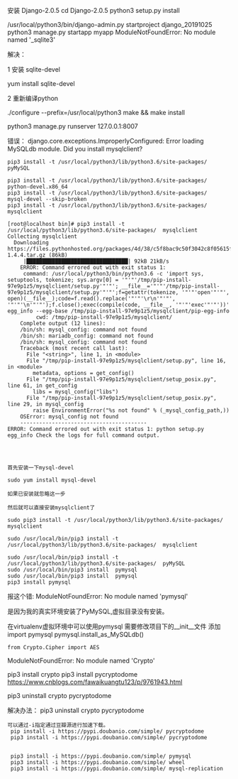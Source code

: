 
安装  Django-2.0.5
	cd Django-2.0.5
	python3 setup.py install
	
/usr/local/python3/bin/django-admin.py startproject django_20191025
python3 manage.py startapp myapp
ModuleNotFoundError: No module named '_sqlite3'


解决： 

1 安装 sqlite-devel

yum install sqlite-devel

2 重新编译python

./configure --prefix=/usr/local/python3
make && make install





python3 manage.py runserver 127.0.0.1:8007

错误：
django.core.exceptions.ImproperlyConfigured: Error loading MySQLdb module.
Did you install mysqlclient?


	pip3 install -t /usr/local/python3/lib/python3.6/site-packages/  pyMySQL
	
	pip3 install -t /usr/local/python3/lib/python3.6/site-packages/  python-devel.x86_64
	pip3 install -t /usr/local/python3/lib/python3.6/site-packages/  mysql-devel --skip-broken
	pip3 install -t /usr/local/python3/lib/python3.6/site-packages/  mysqlclient

	[root@localhost bin]# pip3 install -t /usr/local/python3/lib/python3.6/site-packages/  mysqlclient
	Collecting mysqlclient
	  Downloading https://files.pythonhosted.org/packages/4d/38/c5f8bac9c50f3042c8f05615f84206f77f03db79781db841898fde1bb284/mysqlclient-1.4.4.tar.gz (86kB)
		 |████████████████████████████████| 92kB 21kB/s
		ERROR: Command errored out with exit status 1:
		 command: /usr/local/python3/bin/python3.6 -c 'import sys, setuptools, tokenize; sys.argv[0] = '"'"'/tmp/pip-install-97e9p1z5/mysqlclient/setup.py'"'"'; __file__='"'"'/tmp/pip-install-97e9p1z5/mysqlclient/setup.py'"'"';f=getattr(tokenize, '"'"'open'"'"', open)(__file__);code=f.read().replace('"'"'\r\n'"'"', '"'"'\n'"'"');f.close();exec(compile(code, __file__, '"'"'exec'"'"'))' egg_info --egg-base /tmp/pip-install-97e9p1z5/mysqlclient/pip-egg-info
			 cwd: /tmp/pip-install-97e9p1z5/mysqlclient/
		Complete output (12 lines):
		/bin/sh: mysql_config: command not found
		/bin/sh: mariadb_config: command not found
		/bin/sh: mysql_config: command not found
		Traceback (most recent call last):
		  File "<string>", line 1, in <module>
		  File "/tmp/pip-install-97e9p1z5/mysqlclient/setup.py", line 16, in <module>
			metadata, options = get_config()
		  File "/tmp/pip-install-97e9p1z5/mysqlclient/setup_posix.py", line 61, in get_config
			libs = mysql_config("libs")
		  File "/tmp/pip-install-97e9p1z5/mysqlclient/setup_posix.py", line 29, in mysql_config
			raise EnvironmentError("%s not found" % (_mysql_config_path,))
		OSError: mysql_config not found
		----------------------------------------
	ERROR: Command errored out with exit status 1: python setup.py egg_info Check the logs for full command output.



	
	首先安装一下mysql-devel

	sudo yum install mysql-devel

	如果已安装就忽略这一步

	然后就可以直接安装mysqlclient了

	sudo pip3 install -t /usr/local/python3/lib/python3.6/site-packages/  mysqlclient

	sudo /usr/local/bin/pip3 install -t /usr/local/python3/lib/python3.6/site-packages/  mysqlclient 
	
	sudo /usr/local/bin/pip3 install -t /usr/local/python3/lib/python3.6/site-packages/  pyMySQL
	sudo /usr/local/bin/pip3 install  pymysql
	sudo /usr/local/bin/pip3 install  pymysql
	pip3 install pymysql 


报这个错: ModuleNotFoundError: No module named 'pymysql'

是因为我的真实环境安装了PyMySQL,虚拟目录没有安装。


在virtualenv虚拟环境中可以使用pymysql
需要修改项目下的__init__文件
添加
import pymysql
pymysql.install_as_MySQLdb()



    from Crypto.Cipher import AES
ModuleNotFoundError: No module named 'Crypto'

pip3 install crypto
pip3 install pycryptodome
https://www.cnblogs.com/fawaikuangtu123/p/9761943.html

pip3 uninstall crypto pycryptodome

 解决办法：
	 pip3 uninstall crypto pycryptodome
	
	可以通过-i指定通过豆瓣源进行加速下载。
	 pip install -i https://pypi.doubanio.com/simple/ pycryptodome
	 pip3 install -i https://pypi.doubanio.com/simple/ pycryptodome
	 
	 
	 pip3 install -i https://pypi.doubanio.com/simple/ pymysql
	 pip3 install -i https://pypi.doubanio.com/simple/ wheel
	 pip3 install -i https://pypi.doubanio.com/simple/ mysql-replication
	 


 
 
 


